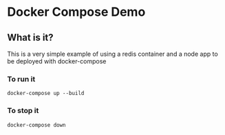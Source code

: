 # Docker Compose Demo
## What is it?
This is a very simple example of using a redis container and a node app to be deployed with docker-compose

### To run it
```
docker-compose up --build
```
### To stop it
```
docker-compose down
```